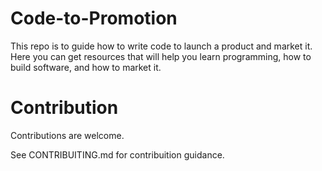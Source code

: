 # Code-to-Promotion
This repo is to guide how to write code to launch a product and market it.
Here you can get resources that will help you learn programming, how to build software, and how to market it.

# Contribution
Contributions are welcome. 

See CONTRIBUITING.md for contribuition guidance.
